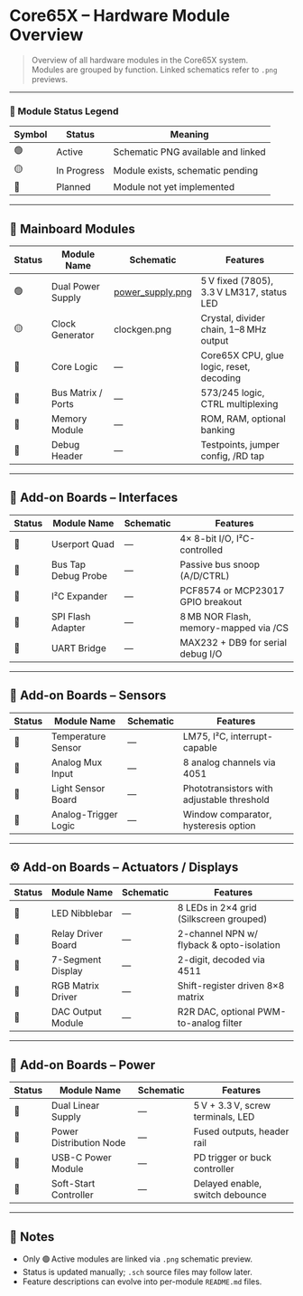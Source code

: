 # Core65X – Hardware Module Overview

> Overview of all hardware modules in the Core65X system.  
> Modules are grouped by function. Linked schematics refer to `.png` previews.

---

### 🔖 Module Status Legend

| Symbol | Status        | Meaning                              |
|--------|---------------|--------------------------------------|
| 🟢     | Active         | Schematic PNG available and linked   |
| 🟡     | In Progress    | Module exists, schematic pending     |
| 🔴     | Planned        | Module not yet implemented           |

---

## 🧠 Mainboard Modules

| Status | Module Name            | Schematic                                                     | Features                                           |
|--------|------------------------|----------------------------------------------------------------|----------------------------------------------------|
| 🟢     | Dual Power Supply      | [power_supply.png](mainboard/modules/power_supply.png)         | 5 V fixed (7805), 3.3 V LM317, status LED          |
| 🟡     | Clock Generator         | clockgen.png                                                  | Crystal, divider chain, 1–8 MHz output             |
| 🔴     | Core Logic              | —                                                              | Core65X CPU, glue logic, reset, decoding           |
| 🔴     | Bus Matrix / Ports      | —                                                              | 573/245 logic, CTRL multiplexing                   |
| 🔴     | Memory Module           | —                                                              | ROM, RAM, optional banking                         |
| 🔴     | Debug Header            | —                                                              | Testpoints, jumper config, /RD tap                 |

---

## 🔌 Add-on Boards – Interfaces

| Status | Module Name             | Schematic                      | Features                                      |
|--------|-------------------------|--------------------------------|-----------------------------------------------|
| 🔴     | Userport Quad           | —                              | 4× 8-bit I/O, I²C-controlled                   |
| 🔴     | Bus Tap Debug Probe     | —                              | Passive bus snoop (A/D/CTRL)                  |
| 🔴     | I²C Expander            | —                              | PCF8574 or MCP23017 GPIO breakout             |
| 🔴     | SPI Flash Adapter       | —                              | 8 MB NOR Flash, memory-mapped via /CS         |
| 🔴     | UART Bridge             | —                              | MAX232 + DB9 for serial debug I/O             |

---

## 🧪 Add-on Boards – Sensors

| Status | Module Name             | Schematic                      | Features                                      |
|--------|-------------------------|--------------------------------|-----------------------------------------------|
| 🔴     | Temperature Sensor       | —                              | LM75, I²C, interrupt-capable                   |
| 🔴     | Analog Mux Input         | —                              | 8 analog channels via 4051                    |
| 🔴     | Light Sensor Board       | —                              | Phototransistors with adjustable threshold    |
| 🔴     | Analog-Trigger Logic     | —                              | Window comparator, hysteresis option          |

---

## ⚙️ Add-on Boards – Actuators / Displays

| Status | Module Name             | Schematic                      | Features                                      |
|--------|-------------------------|--------------------------------|-----------------------------------------------|
| 🔴     | LED Nibblebar           | —                              | 8 LEDs in 2×4 grid (Silkscreen grouped)       |
| 🔴     | Relay Driver Board      | —                              | 2-channel NPN w/ flyback & opto-isolation     |
| 🔴     | 7-Segment Display       | —                              | 2-digit, decoded via 4511                     |
| 🔴     | RGB Matrix Driver       | —                              | Shift-register driven 8×8 matrix              |
| 🔴     | DAC Output Module       | —                              | R2R DAC, optional PWM-to-analog filter        |

---

## 🔋 Add-on Boards – Power

| Status | Module Name             | Schematic                               | Features                                      |
|--------|-------------------------|------------------------------------------|-----------------------------------------------|
| 🔴     | Dual Linear Supply       | —                                       | 5 V + 3.3 V, screw terminals, LED            |
| 🔴     | Power Distribution Node  | —                                       | Fused outputs, header rail                    |
| 🔴     | USB-C Power Module       | —                                       | PD trigger or buck controller                 |
| 🔴     | Soft-Start Controller    | —                                       | Delayed enable, switch debounce               |

---

## 📘 Notes

- Only 🟢 Active modules are linked via `.png` schematic preview.
- Status is updated manually; `.sch` source files may follow later.
- Feature descriptions can evolve into per-module `README.md` files.
